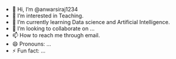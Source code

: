 - 👋 Hi, I’m @anwarsiraj1234
- 👀 I’m interested in Teaching.
- 🌱 I’m currently learning Data science and Artificial Intelligence. 
- 💞️ I’m looking to collaborate on ...
- 📫 How to reach me through email.
-  😄 Pronouns: ...
- ⚡ Fun fact: ...

<!---
anwarsiraj1234/anwarsiraj1234 is a ✨ special ✨ repository because its `README.md` (this file) appears on your GitHub profile.
You can click the Preview link to take a look at your changes.
--->

